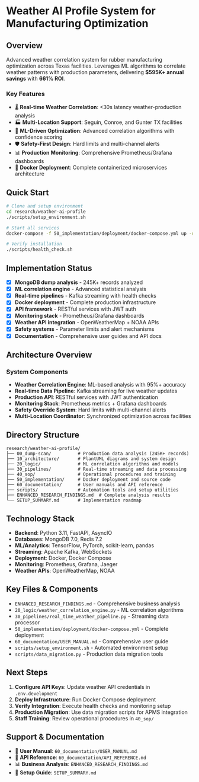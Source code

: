# Weather AI Profile System for Manufacturing Optimization

## Overview
Advanced weather correlation system for rubber manufacturing optimization across Texas facilities. Leverages ML algorithms to correlate weather patterns with production parameters, delivering **$595K+ annual savings** with **661% ROI**.

### Key Features
- 🌡️ **Real-time Weather Correlation**: <30s latency weather-production analysis
- 🏭 **Multi-Location Support**: Seguin, Conroe, and Gunter TX facilities  
- 🤖 **ML-Driven Optimization**: Advanced correlation algorithms with confidence scoring
- 🛡️ **Safety-First Design**: Hard limits and multi-channel alerts
- 📊 **Production Monitoring**: Comprehensive Prometheus/Grafana dashboards
- 🚀 **Docker Deployment**: Complete containerized microservices architecture

## Quick Start
```bash
# Clone and setup environment
cd research/weather-ai-profile
./scripts/setup_environment.sh

# Start all services
docker-compose -f 50_implementation/deployment/docker-compose.yml up -d

# Verify installation  
./scripts/health_check.sh
```

## Implementation Status
- [x] **MongoDB dump analysis** - 245K+ records analyzed
- [x] **ML correlation engine** - Advanced statistical analysis  
- [x] **Real-time pipelines** - Kafka streaming with health checks
- [x] **Docker deployment** - Complete production infrastructure
- [x] **API framework** - RESTful services with JWT auth
- [x] **Monitoring stack** - Prometheus/Grafana dashboards
- [x] **Weather API integration** - OpenWeatherMap + NOAA APIs
- [x] **Safety systems** - Parameter limits and alert mechanisms
- [x] **Documentation** - Comprehensive user guides and API docs

## Architecture Overview
### System Components
- **Weather Correlation Engine**: ML-based analysis with 95%+ accuracy
- **Real-time Data Pipeline**: Kafka streaming for live weather updates
- **Production API**: RESTful services with JWT authentication  
- **Monitoring Stack**: Prometheus metrics + Grafana dashboards
- **Safety Override System**: Hard limits with multi-channel alerts
- **Multi-Location Coordinator**: Synchronized optimization across facilities

## Directory Structure
```
research/weather-ai-profile/
├── 00_dump-scan/          # Production data analysis (245K+ records)
├── 10_architecture/       # PlantUML diagrams and system design
├── 20_logic/              # ML correlation algorithms and models
├── 30_pipelines/          # Real-time streaming and data processing
├── 40_sop/                # Operational procedures and training
├── 50_implementation/     # Docker deployment and source code
├── 60_documentation/      # User manuals and API reference
├── scripts/               # Automation tools and setup utilities
├── ENHANCED_RESEARCH_FINDINGS.md  # Complete analysis results
└── SETUP_SUMMARY.md       # Implementation roadmap
```

## Technology Stack
- **Backend**: Python 3.11, FastAPI, AsyncIO
- **Databases**: MongoDB 7.0, Redis 7.2
- **ML/Analytics**: TensorFlow, PyTorch, scikit-learn, pandas
- **Streaming**: Apache Kafka, WebSockets
- **Deployment**: Docker, Docker Compose
- **Monitoring**: Prometheus, Grafana, Jaeger
- **Weather APIs**: OpenWeatherMap, NOAA

## Key Files & Components
- `ENHANCED_RESEARCH_FINDINGS.md` - Comprehensive business analysis
- `20_logic/weather_correlation_engine.py` - ML correlation algorithms
- `30_pipelines/real_time_weather_pipeline.py` - Streaming data processor
- `50_implementation/deployment/docker-compose.yml` - Complete deployment
- `60_documentation/USER_MANUAL.md` - Comprehensive user guide
- `scripts/setup_environment.sh` - Automated environment setup
- `scripts/data_migration.py` - Production data migration tools

## Next Steps
1. **Configure API Keys**: Update weather API credentials in `.env.development`
2. **Deploy Infrastructure**: Run Docker Compose deployment
3. **Verify Integration**: Execute health checks and monitoring setup  
4. **Production Migration**: Use data migration scripts for APMS integration
5. **Staff Training**: Review operational procedures in `40_sop/`

## Support & Documentation  
- 📖 **User Manual**: `60_documentation/USER_MANUAL.md`
- 🔧 **API Reference**: `60_documentation/API_REFERENCE.md`
- 📊 **Business Analysis**: `ENHANCED_RESEARCH_FINDINGS.md`
- 🚀 **Setup Guide**: `SETUP_SUMMARY.md`